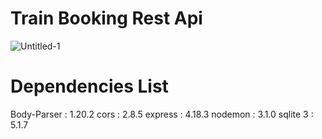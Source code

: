 # Train Booking Rest Api
![Untitled-1](https://github.com/PramudithaM/Train_Booking_API/assets/89714752/7a52c658-3289-442e-8ff8-5dac206d5897)

# Dependencies List

   Body-Parser : 1.20.2
   cors : 2.8.5
   express : 4.18.3
   nodemon : 3.1.0
   sqlite 3 : 5.1.7
